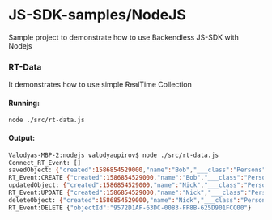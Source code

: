# JS-SDK-samples/NodeJS
Sample project to demonstrate how to use Backendless JS-SDK with Nodejs

### RT-Data
It demonstrates how to use simple RealTime Collection 

#### Running:

`node ./src/rt-data.js`

#### Output:

````bash
Valodyas-MBP-2:nodejs valodyaupirov$ node ./src/rt-data.js 
Connect_RT_Event: []
savedObject: {"created":1586854529000,"name":"Bob","___class":"Persons","ownerId":null,"updated":null,"objectId":"9572D1AF-63DC-0083-FF8B-625D901FCC00"}
RT_Event:CREATE {"created":1586854529000,"name":"Bob","___class":"Persons","ownerId":null,"updated":null,"objectId":"9572D1AF-63DC-0083-FF8B-625D901FCC00"}
updatedObject: {"created":1586854529000,"name":"Nick","___class":"Persons","ownerId":null,"updated":1586854530000,"objectId":"9572D1AF-63DC-0083-FF8B-625D901FCC00"}
RT_Event:UPDATE {"created":1586854529000,"name":"Nick","___class":"Persons","ownerId":null,"updated":1586854530000,"objectId":"9572D1AF-63DC-0083-FF8B-625D901FCC00"}
deleteObject: {"created":1586854529000,"name":"Nick","___class":"Persons","ownerId":null,"updated":1586854530000,"objectId":"9572D1AF-63DC-0083-FF8B-625D901FCC00"}
RT_Event:DELETE {"objectId":"9572D1AF-63DC-0083-FF8B-625D901FCC00"}
````





